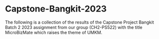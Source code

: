 # Capstone-Bangkit-2023
The following is a collection of the results of the Capstone Project Bangkit Batch 2 2023 assignment from our group (CH2-PS522) with the title MicroBizMate which raises the theme of UMKM.
